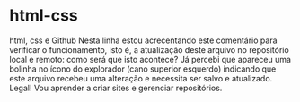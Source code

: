 # html-css
  html, css e Github
Nesta linha estou acrecentando este comentário para verificar o funcionamento, isto é, a atualização deste arquivo no repositório local e remoto: como será que isto acontece?  Já percebi que apareceu uma bolinha no ícono do explorador (cano superior esquerdo) indicando que este arquivo recebeu uma alteração e necessita ser salvo e atualizado.
Legal! Vou aprender a criar sites e gerenciar repositórios.
